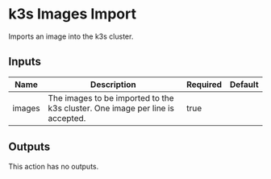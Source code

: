 # k3s Images Import

Imports an image into the k3s cluster.

## Inputs

| Name | Description | Required | Default |
| --- | --- | --- | --- |
| images | The images to be imported to the k3s cluster. One image per line is accepted. | true |  |

## Outputs

This action has no outputs.
